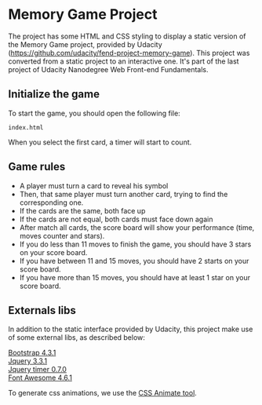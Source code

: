 # Memory Game Project

The project has some HTML and CSS styling to display a static version of the Memory Game project, provided by Udacity (https://github.com/udacity/fend-project-memory-game). This project was converted from a static project to an interactive one. It's part of the last project of Udacity Nanodegree Web Front-end Fundamentals.

## Initialize the game

To start the game, you should open the following file:

```
index.html
```

When you select the first card, a timer will start to count.

## Game rules

- A player must turn a card to reveal his symbol
- Then, that same player must turn another card, trying to find the corresponding one.
- If the cards are the same, both face up
- If the cards are not equal, both cards must face down again
- After match all cards, the score board will show your performance (time, moves counter and stars). 
- If you do less than 11 moves to finish the game, you should have 3 stars on your score board.
- If you have between 11 and 15 moves, you should have 2 starts on your score board.
- If you have more than 15 moves, you should have at least 1 star on your score board.
 
## Externals libs

In addition to the static interface provided by Udacity, this project make use of some external libs, as described below:
  
[Bootstrap 4.3.1](https://stackpath.bootstrapcdn.com/bootstrap/4.3.1/js/bootstrap.min.js)   
[Jquery 3.3.1](https://jquery.com/)    
[Jquery timer 0.7.0](https://github.com/walmik/timer.jquery)     
[Font Awesome 4.6.1](https://maxcdn.bootstrapcdn.com/font-awesome/4.6.1/css/font-awesome.min.css)


To generate css animations, we use the [CSS Animate tool](http://cssanimate.com).